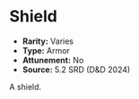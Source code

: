 # Shield

- **Rarity:** Varies
- **Type:** Armor
- **Attunement:** No
- **Source:** 5.2 SRD (D&D 2024)

A shield.
